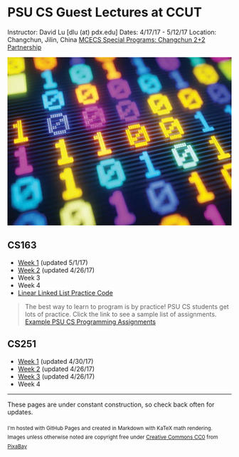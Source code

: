 <link rel="shortcut icon" type="image/x-icon" href="wiki.ico">

PSU CS Guest Lectures at CCUT
=====
Instructor: David Lu [dlu (at) pdx.edu]
Dates: 4/17/17 - 5/12/17
Location: Changchun, Jilin, China
[MCECS Special Programs: Changchun 2+2 Partnership](https://www.pdx.edu/cecs/changchun-partnership-22-programs)

![binary](binary.jpg)

CS163
----
* [Week 1](CS163/Lecture1.html) (updated 5/1/17)
* [Week 2](CS163/Week2.html) (updated 4/26/17)
* Week 3
* Week 4
* [Linear Linked List Practice Code](CS163/LLLPracticeCode.html)

>The best way to learn to program is by practice! PSU CS students get lots of practice. Click the link to see a sample list of assignments.
>[Example PSU CS Programming Assignments](Projects.html)

CS251
----
* [Week 1](CS251/Week1.html) (updated 4/30/17)
* [Week 2](CS251/Week2.html) (updated 4/26/17)
* [Week 3](CS251/Week3.html) (updated 4/26/17)
* Week 4

-----
These pages are under constant construction, so check back often for updates.

<Sub>I'm hosted with GitHub Pages and created in Markdown with KaTeX math rendering.
Images unless otherwise noted are copyright free under [Creative Commons CC0](https://creativecommons.org/publicdomain/zero/1.0/) from [PixaBay](https://pixabay.com)
